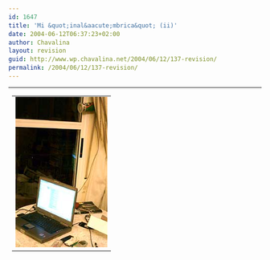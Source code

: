 ```yaml
---
id: 1647
title: 'Mi &quot;inal&aacute;mbrica&quot; (ii)'
date: 2004-06-12T06:37:23+02:00
author: Chavalina
layout: revision
guid: http://www.wp.chavalina.net/2004/06/12/137-revision/
permalink: /2004/06/12/137-revision/
---
```

<table width="100%" border="0" cellpadding="0" cellspacing="0">
  <tr>
    <td>
      <table border="0" cellspacing="5" cellpadding="10" width="1" align="left">
        <tr>
          <td>
            <a href="imagenes/fotos/inalambrica2.jpg" target="_blank"><img src="/imagenes/fotos/thumbs/inalambrica2.jpg" alt="inal&aacute;mbrica" width="183" height="300" border="0" /></a>
          </td>
        </tr>
      </table>
      
      <p>
        Tras varias semanas de prueba con pat&eacute;ticos resultados por fin hemos conseguido que mi inal&aacute;mbrica (por cortes&iacute;a de <a href="http://www.infoblanca.net" target="_blank">infoblanca.net</a>) funcione decentemente.
      </p>
      
      <p>
        Aunque tengo un ordenador port&aacute;til con la tecnolog&iacute;a Intel Centrino (wifi integrado) y con &eacute;l consigo coger todas las redes inal&aacute;mbricas que se me cruzan (tanto las de la universidad como las que furtivamente cazo en mi piso, ya que nadie se encarga de protegerlas) &eacute;sta que es la que m&aacute;s falta me hac&iacute;a no hab&iacute;a manera, la se&ntilde;al era deficiente y muy poco estable.
      </p>
      
      <p>
        Y la soluci&oacute;n ha pasado por algo tan simple como colocar la antena en el lugar adecuado, no es tan importante la orientaci&oacute;n como la altura. Una antena artesanal y tan simple como una barra met&aacute;lica con algunas arandelas de pl&aacute;stico sujeta dentro de un bote de patatas (como pod&eacute;is ver en la foto, junto a las cortinas de mi sal&oacute;n comedor xD) y poner otra tarjeta inal&aacute;mbrica por PCMCIA.
      </p>
      
      <p>
        Y todo solucionado.
      </p>
      
      <p>
        Hombre, las cosas como son, inal&aacute;mbrica es, peeeero&#8230; ten&iacute;a m&aacute;s movilidad con el cable de tel&eacute;fono!
      </p>
      
      <p>
        Al menos la se&ntilde;al ya no se pierde (manteniendo la "antena" en su sitio) y la velocidad es bastante mejor:
      </p>
      
      <ul>
        <li>
          <a href="http://213.4.114.108/cgi-bin/downstream3.asp?bytes=51200&#038;horaIni=1087046936.282&#038;horaFin=1087046939.778" target="_blank">Medida de velocidad 1</a>
        </li>
        <li>
          <a href="http://213.4.114.108/cgi-bin/downstream3.asp?bytes=51200&#038;horaIni=1087047127.823&#038;horaFin=1087047149.269" target="_blank">Medida de velocidad 2</a>
        </li>
        <li>
          <a href="http://213.4.114.108/cgi-bin/downstream3.asp?bytes=409600&#038;horaIni=1087047230.085&#038;horaFin=1087047353.807" target="_blank">Medida de velocidad 3</a>
        </li>
      </ul>
      
      <p>
        "Heterog&eacute;neo". Gracias a Roque y a Javi de <a href="http://www.infoblanca.net" target="_blank">infoblanca.net</a>
      </p>
    </td>
  </tr>
</table>
